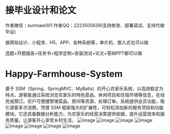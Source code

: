 # 接毕业设计和论文
作者微信：xunmaw001  作者QQ：2223505639(支持修改、部署调试、支持代做毕设)

接网站设计、小程序、H5、APP、各种系统等，单片机、嵌入式也可以做

选题+开题报告+任务书+程序定制+安装测试+论文+答辩PPT都可以做
# Happy-Farmhouse-System
基于 SSM（Spring、SpringMVC、MyBatis）的开心农家乐系统，以高效稳定为特点。游客能通过系统浏览农家乐的特色菜品、休闲项目和住宿环境等信息，在线完成预订。农户可便捷管理菜品、房间等资源，处理订单。系统提供会员功能，吸引游客多次消费。凭借 SSM 框架强大的扩展性，可轻松添加新的服务项目和功能模块。它还具备数据分析能力，为农家乐的经营决策提供依据，提升运营效率和服务质量，让游客开心享受乡村生活。 
![image](https://github.com/user-attachments/assets/cb80c92f-7441-4b6a-b4bf-852438000821)
![image](https://github.com/user-attachments/assets/38b8e0ea-2354-422c-bc5d-67b833f3cd8c)
![image](https://github.com/user-attachments/assets/3b193ae2-9cd8-491e-855a-67b3116eb328)
![image](https://github.com/user-attachments/assets/fbed84bb-51cd-41e7-9001-8f8ada1e4f8a)
![image](https://github.com/user-attachments/assets/9bcebabf-ed71-4615-afda-62c18c3d42a0)
![image](https://github.com/user-attachments/assets/d936e0e7-7594-4f69-ac60-0ce2efc8225c)
![image](https://github.com/user-attachments/assets/da9d5f14-e165-43aa-a2ff-5a97a395d3ad)
![image](https://github.com/user-attachments/assets/898d4cc3-9fce-4e48-8e8c-ee1ce936bfb3)
